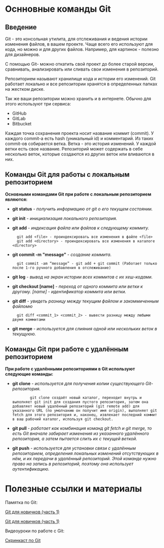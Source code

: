 # Оснновные команды Git

## Введение

Git - это консольная утилита, для отслеживания и ведения истории изменения файлов, в вашем проекте. Чаще всего его используют для кода, но можно и для других файлов. Например, для картинок - полезно для дизайнеров.

С помощью Git- можно откатить свой проект до более старой версии, сравнивать, анализировать или сливать свои изменения в репозиторий.

Репозиторием называют хранилище кода и истории его изменений. Git работает локально и все репозитории хранятся в определенных папках на жестком диске.

Так же ваши репозитории можно хранить и в интернете. Обычно для этого используют три сервиса:
* GitHub
* GitLab
* Bitbucket

Каждая точка сохранения проекта носит название коммит (commit). У каждого commit-a есть hash (уникальный id) и комментарий. Из таких commit-ов собирается ветка. Ветка - это история изменений. У каждой ветки есть свое название. Репозиторий может содержать в себе несколько веток, которые создаются из других веток или вливаются в них. 

## Команды Git для работы с локальным репозиторием

**Основными командами Git при работе с локальным репозиторием являются:**

* __git status__ - _получить информацию от git о его текущем состоянии._
* __git init__ - _инициализация локального репозитория._
* __git add__ - _индексация файла или файлов к следующему коммиту._

        git add <file> - проиндексировать все изменения в файле <file>
        git add <directory> - проиндексировать все изменения в каталоге <directory>

* __git commit -m "message"__ - _создание коммита._

        git commit -am “message” - git add + git commit (Работает только после 1-го ручного добавления в отслеживание)

* __git log__ - _вывод на экран истории всех коммитов с их хеш-кодами._
* __git checkout [name]__ - _переход от одного коммита или ветки к другому. [name] - идентификатор коммита или ветки._
* __git diff__ - _увидеть разницу между текущим файлом и закоммиченным файломю_

        git diff <commit_1> <commit_2> - вывести разницу между любыми двумя коммитами

* __git merge__ - _используется для слияния одной или нескольких веток в текущуюю._

## Команды Git при работе с удалённым репозиторием

**При работе с удалёнными репозиториями в Git используют следующие команды:**

* __git clone__ - _используется для получения копии существующего Git-репозитория._

              git clone создаёт новый каталог, переходит внутрь и выполняет git init для создания пустого репозитория, затем она добавляет новый удалённый репозиторий (git remote add) для указанного URL (по умолчанию он получит имя origin), выполняет git fetch для этого репозитория и, наконец, извлекает последний коммит в ваш рабочий каталог, используя git checkout.  

* __git pull__ - _работает как комбинация команд git fetch и git merge, то есть Git вначале забирает изменения из указанного удалённого репозитория, а затем пытается слить их с текущей веткой._
* __git push__ - _используется для установки связи с удалённым репозиторием, определения локальных изменений отсутствующих в нём, и их передачи в удалённый репозиторий. Этой команде нужно право на запись в репозиторий, поэтому она использует аутентификацию._


# Полезные ссылки и материалы

Памятка по Git:

[Git для новичков (часть 1)](https://habr.com/ru/articles/541258/ "Материалы с https://habr.com")

[Git для новичков (часть 1)](https://habr.com/ru/articles/542616/ "Материалы с https://habr.com")

Видеоуроки по работе с Git:

[Скринкаст по Git](https://vimeo.com/showcase/5616060?page=2&page=3&page=4&page=5&page=6&page=1 "Материалы с https://vimeo.com")
